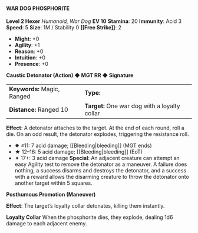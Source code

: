 #### WAR DOG PHOSPHORITE

**Level 2 Hexer**
*Humanoid, War Dog*
**EV 10**
**Stamina**: 20
**Immunity**: Acid 3
**Speed**: 5
**Size**: 1M / Stability 0
**[[Free Strike]]**: 2

- **Might**: +0
- **Agility**: +1
- **Reason**: +0
- **Intuition**: +0
- **Presence**: +0

**Caustic Detonator (Action) ◆ MGT RR ◆ Signature**

|                             |                                               |
| :-------------------------- | :-------------------------------------------- |
| **Keywords:** Magic, Ranged | **Type:**                                     |
| **Distance:** Ranged 10     | **Target:** One war dog with a loyalty collar |

**Effect**: A detonator attaches to the target. At the end of each round, roll a die. On an odd result, the detonator explodes, triggering the resistance roll.

- ✸ ≤11: 7 acid damage; [[Bleeding|bleeding]] (MGT ends)
- ★ 12–16: 5 acid damage; [[Bleeding|bleeding]] (EoT)
- ✦ 17+: 3 acid damage
  **Special**: An adjacent creature can attempt an easy Agility test to remove the detonator as a maneuver. A failure does nothing, a success disarms and destroys the detonator, and a success with a reward allows the disarming creature to throw the detonator onto another target within 5 squares.

**Posthumous Promotion (Maneuver)**

**Effect**: The target’s loyalty collar detonates, killing them instantly.

**Loyalty Collar**
When the phosphorite dies, they explode, dealing 1d6 damage to each adjacent enemy.
